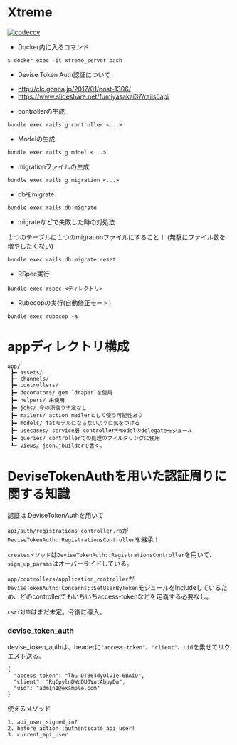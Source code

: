 # Xtreme

[![codecov](https://codecov.io/gh/RailsCorp/xtreme_alpha/branch/master/graph/badge.svg)](https://codecov.io/gh/RailsCorp/xtreme_alpha)


* Docker内に入るコマンド

```
$ docker exec -it xtreme_server bash
```

* Devise Token Auth認証について

- http://clc.gonna.jp/2017/01/post-1306/
- https://www.slideshare.net/fumiyasakai37/rails5api


* controllerの生成

```
bundle exec rails g controller <...>
```

* Modelの生成

```
bundle exec rails g mdoel <...>
```

* migrationファイルの生成

```
bundle exec rails g migration <...>
```

* dbをmigrate

```
bundle exec rails db:migrate
```

* migrateなどで失敗した時の対処法

 １つのテーブルに１つのmigrationファイルにすること！ (無駄にファイル数を増やしたくない)

```
bundle exec rails db:migrate:reset
```

* RSpec実行

```
bundle exec rspec <ディレクトリ>
```

* Rubocopの実行(自動修正モード)

```
bundle exec rubocop -a
```

# appディレクトリ構成

```
app/
 ┣━ assets/
 ┣━ channels/
 ┣━ controllers/
 ┣━ decorators/ gem `draper`を使用
 ┣━ helpers/ 未使用
 ┣━ jobs/ 今の所使う予定なし
 ┣━ mailers/ action mailerとして使う可能性あり
 ┣━ models/ fatモデルにならないように気をつける
 ┣━ usecases/ service層 controllerやmodelのdelegateモジュール
 ┣━ queries/ controllerでの処理のフィルタリングに使用
 ┗━ views/ json.jbuilderで書く。
```


# DeviseTokenAuthを用いた認証周りに関する知識


認証は DeviseTokenAuthを用いて

`api/auth/registrations_controller.rb`が `DeviseTokenAuth::RegistrationsController`を継承！

`createsメソッド`は`DeviseTokenAuth::RegistrationsController`を用いて、`sign_up_params`はオーバーライドしている。

`app/controllers/application_controller`が`DeviseTokenAuth::Concerns::SetUserByToken`モジュールをincludeしているため、どのcontrollerでもいちいちaccess-tokenなどを定義する必要なし。


`csrf対策`はまだ未定。今後に導入。

### devise_token_auth

devise_token_authは、headerに`"access-token"`、`"client"`、`uid`を乗せてリクエスト送る。

```
{
  "access-token": "lhG-DTB64dyOlv1e-6BAiQ",
  "client": "RqCpylnDWcDUQVntAbpyDw",
  "uid": "admin1@example.com"
}
```

使えるメソッド

```
1. api_user_signed_in?
2. before_action :authenticate_api_user!
3. current_api_user
```